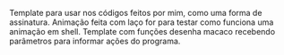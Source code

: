 Template para usar nos códigos feitos por mim, como uma forma de assinatura.
Animação feita com laço for para testar como funciona uma animação em shell.
Template com funções desenha macaco recebendo parâmetros para informar ações do programa.
